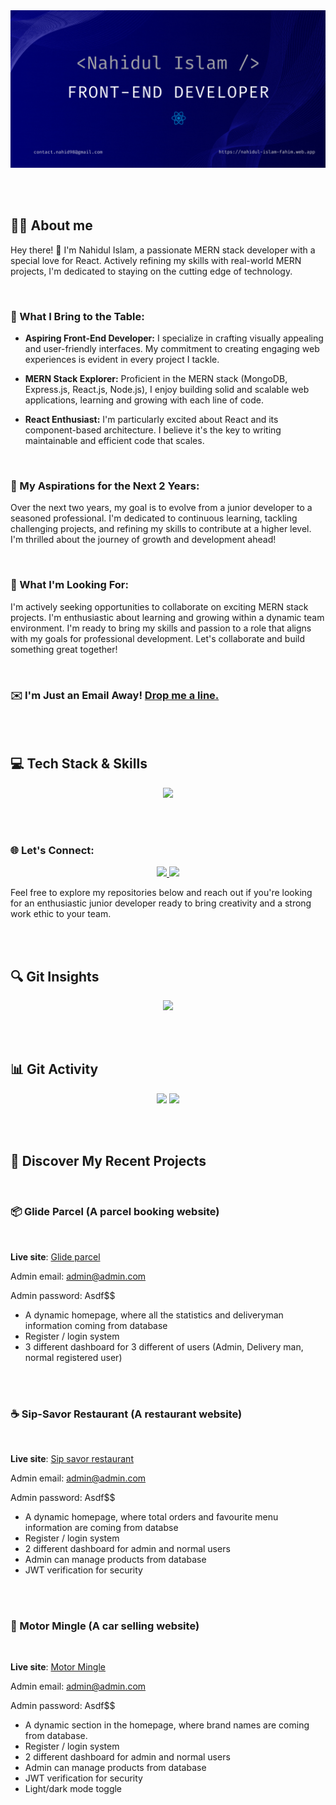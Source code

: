 <a href="https://www.linkedin.com/in/iamnahidul-islam/">
<img src="./Images/Banner/github-banner.gif" />
</a>

<br><br>


## 🙋‍♂️ About me

Hey there! 👋 I'm Nahidul Islam, a passionate MERN stack developer with a special love for React. Actively refining my skills with real-world MERN projects, I'm dedicated to staying on the cutting edge of technology.

<br>

### 🚀 What I Bring to the Table:

- **Aspiring Front-End Developer:** I specialize in crafting visually appealing and user-friendly interfaces. My commitment to creating engaging web experiences is evident in every project I tackle.

- **MERN Stack Explorer:** Proficient in the MERN stack (MongoDB, Express.js, React.js, Node.js), I enjoy building solid and scalable web applications, learning and growing with each line of code.

- **React Enthusiast:** I'm particularly excited about React and its component-based architecture. I believe it's the key to writing maintainable and efficient code that scales.

<br>

### 🌟 My Aspirations for the Next 2 Years:

Over the next two years, my goal is to evolve from a junior developer to a seasoned professional. I'm dedicated to continuous learning, tackling challenging projects, and refining my skills to contribute at a higher level. I'm thrilled about the journey of growth and development ahead!

<br>

### 💼 What I'm Looking For:

I'm actively seeking opportunities to collaborate on exciting MERN stack projects. I'm enthusiastic about learning and growing within a dynamic team environment. I'm ready to bring my skills and passion to a role that aligns with my goals for professional development. Let's collaborate and build something great together!

<br>

### **✉️ I'm Just an Email Away! [Drop me a line.](mailto:nahidulislam1196@gmail.com "Drop a email")**

<br><br>


## 💻 Tech Stack & Skills

<p align="center">
    <img src="https://skillicons.dev/icons?i=js,react,nodejs,express,mongodb,tailwind,css,html,firebase,figma" />
</p>


<br><br>


### 🌐 Let's Connect:

<p align="center">
  <a href="https://www.linkedin.com/in/iamnahidul-islam/" target="_blank">
    <img src="https://skillicons.dev/icons?i=linkedin" />
  </a>
  <a href="https://twitter.com/nahidul_fahim_" target="_blank">
    <img src="https://skillicons.dev/icons?i=twitter" />
  </a>
</p>

Feel free to explore my repositories below and reach out if you're looking for an enthusiastic junior developer ready to bring creativity and a strong work ethic to your team.


<br><br>


## 🔍 Git Insights
<div align="center">

<img src="https://github-readme-streak-stats.herokuapp.com?user=nahidul-fahim&theme=shadow-blue&card_width=500&type=png" />

</div>


<br><br>


## 📊 Git Activity

<div align="center">


<img src="https://github-readme-stats.vercel.app/api?nahidul-fahim=anuraghazra&theme=transparent&show_icons=true" width="350">


<img src="http://github-profile-summary-cards.vercel.app/api/cards/profile-details?username=nahidul-fahim&theme=default" width="700" /> 

</div>


<br><br>


## 🌈 Discover My Recent Projects

<br>

### 📦 Glide Parcel (A parcel booking website)

<br>

**Live site**: [Glide parcel](https://glide-parcel.web.app)

Admin email: admin@admin.com

Admin password: Asdf$$

- A dynamic homepage, where all the statistics and deliveryman information coming from database
- Register / login system
- 3 different dashboard for 3 different of users (Admin, Delivery man, normal registered user)


<br><br>


### ☕ Sip-Savor Restaurant (A restaurant website)

<br>

**Live site**: [Sip savor restaurant](https://sip-savor-restaurant.web.app)

Admin email: admin@admin.com

Admin password: Asdf$$

- A dynamic homepage, where total orders and favourite menu information are coming from databse
- Register / login system
- 2 different dashboard for admin and normal users
- Admin can manage products from database
- JWT verification for security


<br><br>


### 🚙 Motor Mingle (A car selling website)

<br>

**Live site**: [Motor Mingle](https://motor-mingle.web.app)

Admin email: admin@admin.com

Admin password: Asdf$$

- A dynamic section in the homepage, where brand names are coming from database.
- Register / login system
- 2 different dashboard for admin and normal users
- Admin can manage products from database
- JWT verification for security
- Light/dark mode toggle